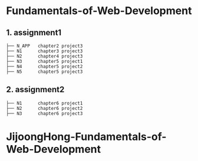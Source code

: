 # Fundamentals-of-Web-Development

## 1. assignment1
    ├── N_APP   chapter2 project3
    ├── N1      chapter3 project3
    ├── N2      chapter4 project3
    ├── N3      chapter5 project1
    ├── N4      chapter5 project2
    ├── N5      chapter5 project3

## 2. assignment2
    ├── N1      chapter6 project1
    ├── N2      chapter6 project2
    ├── N3      chapter6 project3
# JijoongHong-Fundamentals-of-Web-Development
